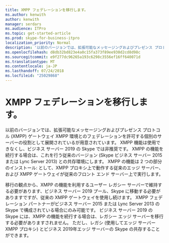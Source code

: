 ```yaml
---
title: XMPP フェデレーションを移行します。
ms.author: kenwith
author: kenwith
manager: serdars
ms.audience: ITPro
ms.topic: get-started-article
ms.prod: skype-for-business-itpro
localization_priority: Normal
description: '以前のバージョンでは、拡張可能なメッセージングおよびプレゼンス プロトコル (XMPP) ゲートウェイ XMPP 環境とのフェデレーションを許可する個別のサーバーの役割として展開されているが用意されています。 XMPP の機能は、利用とビジネス サーバー 2019 の Skype で非推奨ではありません。 従来のバージョンと coexitence の環境で有効 XMPP の機能を続行する場合を (ビジネス サーバー 2015 の Skype と Lync Server 2013) です。 XMPP の機能は 2 つの部分のインストール: として、XMPP プロキシ上で動作する従来のエッジ サーバー、および XMPP ゲートウェイが従来のフロント エンド サーバー上で実行します。'
ms.openlocfilehash: d8db32bd823e4a0c15fa373f89ee930d2cd8d98c
ms.sourcegitcommit: e9f277dc96265a193c6298c3556ef16ff640071d
ms.translationtype: MT
ms.contentlocale: ja-JP
ms.lasthandoff: 07/24/2018
ms.locfileid: "25029868"
---
```

# <a name="migrating-xmpp-federation"></a>XMPP フェデレーションを移行します。

以前のバージョンでは、拡張可能なメッセージングおよびプレゼンス プロトコル (XMPP) ゲートウェイ XMPP 環境とのフェデレーションを許可する個別のサーバーの役割として展開されているが用意されています。 XMPP 機能は使用できなくし、ビジネス サーバー 2019 の Skype では非推奨です。 XMPP の機能を続行する場合は、これを行う従来のバージョン (Skype ビジネス サーバー 2015 または Lync Server 2013) との共存環境にします。 XMPP の機能は 2 つの部分のインストール: として、XMPP プロキシ上で動作する従来のエッジ サーバー、および XMPP ゲートウェイが従来のフロント エンド サーバー上で実行します。 
  
移行の観点から、XMPP の機能を利用するユーザー レガシー サーバーで維持する必要があります、ビジネス サーバー 2019 プール、Skype に移動する必要がありますですが、従来の XMPP ゲートウェイを使用し続けます。 XMPP フェデレーション パートナーがビジネス サーバー 2015 または Lync Server 2013 の Skype で構成されている場合にのみ可能です。 ビジネス サーバー 2019 の Skype には、XMPP の機能を続行する場合は、レガシー エッジ サーバーを移行する必要がありますされません。 ただし、レガシ (使用してエッジ サーバー XMPP プロキシ) とビジネス 2019年エッジ サーバーの Skype の共存することができます。
  

    

